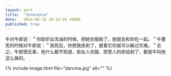 ```yaml
---
layout: post
title:  "Innocence"
date:   2014-06-19 19:32:16 +0800
published: true
---
```

牛对牛郎说：＂你趁织女洗澡的时候，把她衣服偷了，她就会和你在一起。＂牛要死的时候对牛郎说：＂我死后，你把我皮剥了，披着它你就可以躲过灾难。＂总之，牛郎很无辜，他什么都不知道，偷女人衣服、把恩人的皮给剥了，都是牛叫他这么做的。

{% include image.html file="daruma.jpg" alt="" %}
